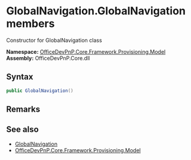 # GlobalNavigation.GlobalNavigation members 
 Constructor for GlobalNavigation class   

**Namespace:** [OfficeDevPnP.Core.Framework.Provisioning.Model](OfficeDevPnP.Core.Framework.Provisioning.Model.md)  
**Assembly:** OfficeDevPnP.Core.dll  
## Syntax
```C#
public GlobalNavigation()
```
## Remarks
  
## See also
- [GlobalNavigation](OfficeDevPnP.Core.Framework.Provisioning.Model.GlobalNavigation.md)
- [OfficeDevPnP.Core.Framework.Provisioning.Model](OfficeDevPnP.Core.Framework.Provisioning.Model.md)
